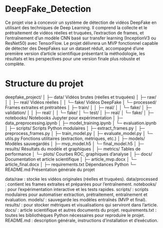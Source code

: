 # DeepFake_Detection

Ce projet vise à concevoir un système de détection de vidéos DeepFake en utilisant des techniques de Deep Learning. Il comprend la collecte et le prétraitement de vidéos réelles et truquées, l’extraction de frames, et l’entraînement d’un modèle CNN basé sur transfer learning (InceptionV3 ou ResNet50) avec TensorFlow. Le projet délivrera un MVP fonctionnel capable de détecter des DeepFakes sur un dataset réduit, accompagné d’une première version d’article scientifique présentant la méthodologie, les résultats et les perspectives pour une version finale plus robuste et complète.

# Structure du projet

deepfake_project/
│
├─ data/                    Vidéos brutes (réelles et truquées)
│   ├─ raw/
│   │   ├─ real/            Vidéos réelles
│   │   └─ fake/            Vidéos DeepFake
│   └─ processed/            Frames extraites et prétraitées
│       ├─ train/
│       │   ├─ real/
│       │   └─ fake/
│       ├─ validation/
│       │   ├─ real/
│       │   └─ fake/
│       └─ test/
│           ├─ real/
│           └─ fake/
│
├─ notebooks/               Notebooks Jupyter pour expérimentation
│   ├─ data_preprocessing.ipynb
│   ├─ model_training.ipynb
│   └─ evaluation.ipynb
│
├─ scripts/                 Scripts Python modulaires
│   ├─ extract_frames.py
│   ├─ preprocess_frames.py
│   ├─ train_model.py
│   ├─ evaluate_model.py
│   └─ utils.py              Fonctions utilitaires (extraction, métriques, etc.)
│
├─ models/                  Modèles sauvegardés
│   ├─ mvp_model.h5
│   └─ final_model.h5
│
├─ results/                 Résultats du modèle et graphiques
│   ├─ metrics/             Tables de performance
│   └─ plots/               Courbes ROC, graphiques d’analyse
│
├─ docs/                    Documentation et article scientifique
│   ├─ article_mvp.docx
│   └─ article_final.docx
│
├─ requirements.txt         Dépendances Python
└─ README.md                Présentation générale du projet


data/raw : stocke les vidéos originales (réelles et truquées).
data/processed : contient les frames extraites et préparées pour l’entraînement.
notebooks/ : pour l’expérimentation interactive et les tests rapides.
scripts/ : scripts modulaires pour automatiser extraction, prétraitement, entraînement et évaluation.
models/ : sauvegarde les modèles entraînés (MVP et final).
results/ : pour stocker métriques et visualisations qui serviront dans l’article.
docs/ : article scientifique et autres documents du projet.
requirements.txt : toutes les bibliothèques Python nécessaires pour reproduire le projet.
README.md : description générale, instructions d’installation et d’exécution.
